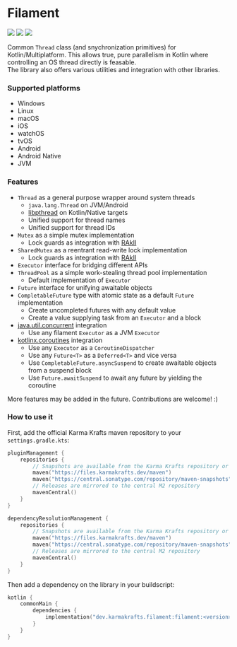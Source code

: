 # Filament

[![](https://git.karmakrafts.dev/kk/filament/badges/master/pipeline.svg)](https://git.karmakrafts.dev/kk/filament/-/pipelines)
[![](https://img.shields.io/maven-metadata/v?metadataUrl=https%3A%2F%2Fcentral.sonatype.com%2Fpublish%2Fstaging%2Fmaven2%2Fdev%2Fkarmakrafts%2Ffilament%2Ffilament%2Fmaven-metadata.xml
)](https://git.karmakrafts.dev/kk/filament/-/packages)
[![](https://img.shields.io/maven-metadata/v?metadataUrl=https%3A%2F%2Fcentral.sonatype.com%2Frepository%2Fmaven-snapshots%2Fdev%2Fkarmakrafts%2Ffilament%2Ffilament%2Fmaven-metadata.xml
)](https://git.karmakrafts.dev/kk/filament/-/packages)

Common `Thread` class (and snychronization primitives) for Kotlin/Multiplatform.
This allows true, pure parallelism in Kotlin where controlling an OS thread directly is feasable.  
The library also offers various utilities and integration with other libraries.

### Supported platforms

* Windows
* Linux
* macOS
* iOS
* watchOS
* tvOS
* Android
* Android Native
* JVM

### Features

- `Thread` as a general purpose wrapper around system threads
    * `java.lang.Thread` on JVM/Android
    * [libpthread](https://www.gnu.org/software/hurd/libpthread.html) on Kotlin/Native targets
    * Unified support for thread names
    * Unified support for thread IDs
- `Mutex` as a simple mutex implementation
    * Lock guards as integration with [RAkII](https://git.karmakrafts.dev/kk/rakii)
- `SharedMutex` as a reentrant read-write lock implementation
    * Lock guards as integration with [RAkII](https://git.karmakrafts.dev/kk/rakii)
- `Executor` interface for bridging different APIs
- `ThreadPool` as a simple work-stealing thread pool implementation
    * Default implementation of `Executor`
- `Future` interface for unifying awaitable objects
- `CompletableFuture` type with atomic state as a default `Future` implementation
    * Create uncompleted futures with any default value
    * Create a value supplying task from an `Executor` and a block
- [java.util.concurrent](https://docs.oracle.com/javase/8/docs/api/java/util/concurrent/package-summary.html)
  integration
    * Use any filament `Executor` as a JVM `Executor`
- [kotlinx.coroutines](https://github.com/Kotlin/kotlinx.coroutines) integration
    * Use any `Executor` as a `CoroutineDispatcher`
    * Use any `Future<T>` as a `Deferred<T>` and vice versa
    * Use `CompletableFuture.asyncSuspend` to create awaitable objects from a suspend block
    * Use `Future.awaitSuspend` to await any future by yielding the coroutine

More features may be added in the future. Contributions are welcome! :)

### How to use it

First, add the official Karma Krafts maven repository to your `settings.gradle.kts`:

```kotlin
pluginManagement {
    repositories {
        // Snapshots are available from the Karma Krafts repository or Maven Central Snapshots
        maven("https://files.karmakrafts.dev/maven")
        maven("https://central.sonatype.com/repository/maven-snapshots")
        // Releases are mirrored to the central M2 repository
        mavenCentral()
    }
}

dependencyResolutionManagement {
    repositories {
        // Snapshots are available from the Karma Krafts repository or Maven Central Snapshots
        maven("https://files.karmakrafts.dev/maven")
        maven("https://central.sonatype.com/repository/maven-snapshots")
        // Releases are mirrored to the central M2 repository
        mavenCentral()
    }
}
```

Then add a dependency on the library in your buildscript:

```kotlin
kotlin {
    commonMain {
        dependencies {
            implementation("dev.karmakrafts.filament:filament:<version>")
        }
    }
}
```